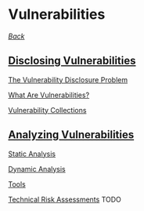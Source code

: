 # Vulnerabilities

*[Back](https://github.com/KeiferC/CyberFundamentals#contents)*


## [Disclosing Vulnerabilities](./00-vuln.md#disclosing-vulnerabilties)

[The Vulnerability Disclosure Problem](./00-vuln.md#the-vulnerability-disclosure-problem)

[What Are Vulnerabilities?](./00-vuln.md#what-are-vulnerabilities)

[Vulnerability Collections](./00-vuln.md#vulnerability-collections)


## [Analyzing Vulnerabilities](./01-vuln-analysis.md#analyzing-vulnerabilities)

[Static Analysis](./01-vuln-analysis.md#static-analysis)

[Dynamic Analysis](./01-vuln-analysis.md#dynamic-analysis)

[Tools](./01-vuln-analysis.md#tools)

[Technical Risk Assessments](./01-vuln-analysis.md#technical-risk-assessments)
TODO
